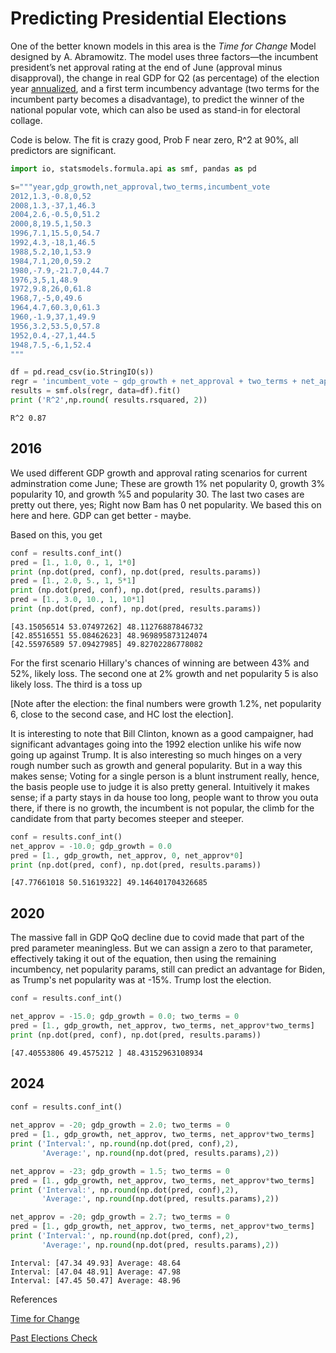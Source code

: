 # Predicting Presidential Elections

One of the better known models in this area is the *Time for Change*
Model designed by A. Abramowitz. The model uses three factors—the
incumbent president’s net approval rating at the end of June (approval
minus disapproval), the change in real GDP for Q2 (as percentage) of
the election year [annualized](https://www.fool.com/knowledge-center/how-to-calculate-the-annual-growth-rate-for-real-g.aspx),
and a first term incumbency advantage (two terms for the incumbent
party becomes a disadvantage), to predict the winner of the national
popular vote, which can also be used as stand-in for electoral
collage.

Code is below. The fit is crazy good, Prob F near zero, R^2 at 90%,
all predictors are significant.

```python
import io, statsmodels.formula.api as smf, pandas as pd

s="""year,gdp_growth,net_approval,two_terms,incumbent_vote
2012,1.3,-0.8,0,52
2008,1.3,-37,1,46.3
2004,2.6,-0.5,0,51.2
2000,8,19.5,1,50.3
1996,7.1,15.5,0,54.7
1992,4.3,-18,1,46.5
1988,5.2,10,1,53.9
1984,7.1,20,0,59.2
1980,-7.9,-21.7,0,44.7
1976,3,5,1,48.9
1972,9.8,26,0,61.8
1968,7,-5,0,49.6
1964,4.7,60.3,0,61.3
1960,-1.9,37,1,49.9
1956,3.2,53.5,0,57.8
1952,0.4,-27,1,44.5
1948,7.5,-6,1,52.4
"""

df = pd.read_csv(io.StringIO(s))
regr = 'incumbent_vote ~ gdp_growth + net_approval + two_terms + net_approval*two_terms'
results = smf.ols(regr, data=df).fit()
print ('R^2',np.round( results.rsquared, 2))
```

```text
R^2 0.87
```

## 2016

We used different GDP growth and approval rating scenarios for current
adminstration come June; These are growth 1% net popularity 0, growth
3% popularity 10, and growth %5 and popularity 30. The last two cases
are pretty out there, yes; Right now Bam has 0 net popularity. We
based this on here and here. GDP can get better - maybe.

Based on this, you get

```python
conf = results.conf_int()
pred = [1., 1.0, 0., 1, 1*0]
print (np.dot(pred, conf), np.dot(pred, results.params))
pred = [1., 2.0, 5., 1, 5*1]
print (np.dot(pred, conf), np.dot(pred, results.params))
pred = [1., 3.0, 10., 1, 10*1]
print (np.dot(pred, conf), np.dot(pred, results.params))
```

```text
[43.15056514 53.07497262] 48.11276887846732
[42.85516551 55.08462623] 48.969895873124074
[42.55976589 57.09427985] 49.82702286778082
```

For the first scenario Hillary's chances of winning are between 43%
and 52%, likely loss. The second one at 2% growth and net popularity 5
is also likely loss. The third is a toss up

[Note after the election: the final numbers were growth 1.2%, net
popularity 6, close to the second case, and HC lost the election].

It is interesting to note that Bill Clinton, known as a good
campaigner, had significant advantages going into the 1992 election
unlike his wife now going up against Trump. It is also interesting so
much hinges on a very rough number such as growth and general
popularity. But in a way this makes sense; Voting for a single person
is a blunt instrument really, hence, the basis people use to judge it
is also pretty general. Intuitively it makes sense; if a party stays
in da house too long, people want to throw you outa there, if there is
no growth, the incumbent is not popular, the climb for the candidate
from that party becomes steeper and steeper.

```python
conf = results.conf_int()
net_approv = -10.0; gdp_growth = 0.0
pred = [1., gdp_growth, net_approv, 0, net_approv*0]
print (np.dot(pred, conf), np.dot(pred, results.params))
```

```text
[47.77661018 50.51619322] 49.146401704326685
```

## 2020

The massive fall in GDP QoQ decline due to covid made that part of the
pred parameter meaningless. But we can assign a zero to that
parameter, effectively taking it out of the equation, then using the
remaining incumbency, net popularity params, still can predict an
advantage for Biden, as Trump's net popularity was at -15%. Trump lost
the election.

```python
conf = results.conf_int()

net_approv = -15.0; gdp_growth = 0.0; two_terms = 0
pred = [1., gdp_growth, net_approv, two_terms, net_approv*two_terms]
print (np.dot(pred, conf), np.dot(pred, results.params))
```

```text
[47.40553806 49.4575212 ] 48.43152963108934
```

<a name='2024'></a>

## 2024

```python
conf = results.conf_int()
              
net_approv = -20; gdp_growth = 2.0; two_terms = 0
pred = [1., gdp_growth, net_approv, two_terms, net_approv*two_terms]
print ('Interval:', np.round(np.dot(pred, conf),2),
       'Average:', np.round(np.dot(pred, results.params),2))

net_approv = -23; gdp_growth = 1.5; two_terms = 0
pred = [1., gdp_growth, net_approv, two_terms, net_approv*two_terms]
print ('Interval:', np.round(np.dot(pred, conf),2),
       'Average:', np.round(np.dot(pred, results.params),2))

net_approv = -20; gdp_growth = 2.7; two_terms = 0
pred = [1., gdp_growth, net_approv, two_terms, net_approv*two_terms]
print ('Interval:', np.round(np.dot(pred, conf),2),
       'Average:', np.round(np.dot(pred, results.params),2))

```

```text
Interval: [47.34 49.93] Average: 48.64
Interval: [47.04 48.91] Average: 47.98
Interval: [47.45 50.47] Average: 48.96
```

References

[Time for Change](https://pollyvote.com/en/components/models/hybrid/time-for-change-model/)

[Past Elections Check](prez-loo.html)




